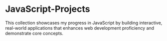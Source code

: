 # JavaScript-Projects
This collection showcases my progress in JavaScript by building interactive, real-world applications that enhances web development proficiency and demonstrate core concepts.
